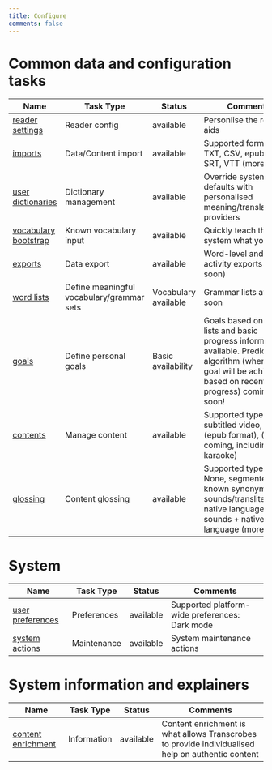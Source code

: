 ```yaml
---
title: Configure
comments: false
---
```


# Common data and configuration tasks

| Name | Task Type | Status | Comments |
|----------|-------------|------|------|
| [reader settings](/page/software/configure/reader-settings) | Reader config | available | Personlise the reading aids |
| [imports](/page/software/configure/imports) | Data/Content import | available | Supported formats: TXT, CSV, epub (v3), SRT, VTT (more soon) |
| [user dictionaries](/page/software/configure/userdictionaries) | Dictionary management | available | Override system defaults with personalised meaning/translation providers |
| [vocabulary bootstrap](/page/software/configure/listrobes) | Known vocabulary input | available | Quickly teach the system what you know |
| [exports](/page/software/configure/exports) | Data export | available | Word-level and daily activity exports (more soon) |
| [word lists](/page/software/configure/wordlists) | Define meaningful vocabulary/grammar sets | Vocabulary available | Grammar lists available soon |
| [goals](/page/software/configure/goals) | Define personal goals | Basic availability | Goals based on single lists and basic progress information available. Predictive algorithm (when the goal will be achieved based on recent progress) coming soon! |
| [contents](/page/software/configure/contents) | Manage content | available | Supported types: subtitled video, ebooks (epub format), (more coming, including karaoke) |
| [glossing](/page/software/configure/glossing) | Content glossing | available | Supported types: None, segmented, known synonym, sounds/transliterations, native language, sounds + native language (more soon) |

# System

| Name | Task Type | Status | Comments |
|----------|-------------|------|------|
| [user preferences](/page/software/configure/preferences) | Preferences | available | Supported platform-wide preferences: Dark mode |
| [system actions](/page/software/configure/system) | Maintenance | available | System maintenance actions |

# System information and explainers

| Name | Task Type | Status | Comments |
|----------|-------------|------|------|
| [content enrichment](/page/software/configure/enrichment) | Information | available | Content enrichment is what allows Transcrobes to provide individualised help on authentic content |

